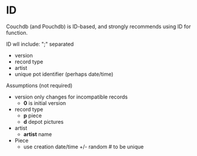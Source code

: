 # ID

Couchdb (and Pouchdb) is ID-based, and strongly recommends using ID for function.

ID wll include: ";" separated
* version
* record type
* artist
* unique pot identifier (perhaps date/time)

Assumptions (not required)

* version only changes for incompatible records
  * **0** is initial version
* record type 
  * **p** piece
  * **d** depot pictures
* artist 
  * **artist** name
* Piece
  * use creation date/time +/- random # to be unique

